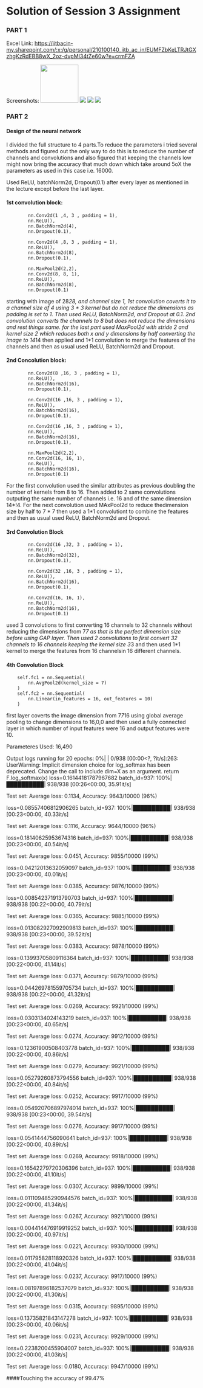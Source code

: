 # Solution of Session 3 Assignment
### PART 1

Excel Link: https://iitbacin-my.sharepoint.com/:x:/g/personal/210100140_iitb_ac_in/EUMFZbKeLTRJtGXzhgKzRdEBB8wX_2oz-dvpMI34tZe60w?e=crmFZA

Screenshots: 
<img src = "images/Screenshot 2023-01-14 at 4.02.23 AM.png" style="height: 100px; width:100px;"/>
<img src = "images/Screenshot 2023-01-14 at 4.02.43 AM.png">
<img src = "images/Screenshot 2023-01-14 at 4.02.53 AM.png">
<img src = "images/Screenshot 2023-01-14 at 4.05.42 AM.png">









### PART 2
#### Design of the neural network
I divided the full structure to 4 parts.To reduce the parameters i tried several methods and figured out the only way to do this is to reduce the number of channels and convolutions and also figured that keeping the channels low might now bring the accuracy that much down which take around 5oX the parameters as used in this case i.e. 16000.

Used ReLU, batchNorm2d, Dropout(0.1) after every layer as mentioned in the lecture except before the last layer.

#### 1st convolution block:

            nn.Conv2d(1 ,4, 3 , padding = 1),
            nn.ReLU(),
            nn.BatchNorm2d(4),
            nn.Dropout(0.1),

            nn.Conv2d(4 ,8, 3 , padding = 1),
            nn.ReLU(),
            nn.BatchNorm2d(8),
            nn.Dropout(0.1),
            
            nn.MaxPool2d(2,2),
            nn.Conv2d(8, 8, 1),
            nn.ReLU(),
            nn.BatchNorm2d(8),
            nn.Dropout(0.1)

starting with image of 28*28, and channel size 1, 1st convolution coverts it to a channel size of 4 using 3 * 3 kernel but do not reduce the dimensions as padding is set to 1. Then used ReLU, BatchNorm2d, and Dropout at 0.1. 2nd convolution converts the channels to 8 but does not reduce the dimensions and rest things same. for the last part used MaxPool2d with stride 2 and kernel size 2 which reduces both x and y dimensions by half converting the image to 14*14 then applied and 1*1 convolution to merge the features of the channels and then as usual used ReLU, BatchNorm2d and Dropout.

#### 2nd Concolution block:
            nn.Conv2d(8 ,16, 3 , padding = 1),
            nn.ReLU(),
            nn.BatchNorm2d(16),
            nn.Dropout(0.1),

            nn.Conv2d(16 ,16, 3 , padding = 1),
            nn.ReLU(),
            nn.BatchNorm2d(16),
            nn.Dropout(0.1),

            nn.Conv2d(16 ,16, 3 , padding = 1),
            nn.ReLU(),
            nn.BatchNorm2d(16),
            nn.Dropout(0.1),

            nn.MaxPool2d(2,2),
            nn.Conv2d(16, 16, 1),
            nn.ReLU(),
            nn.BatchNorm2d(16),
            nn.Dropout(0.1)
For the first convolution used the similar attributes as previous doubling the number of kernels from 8 to 16. Then added to 2 same convolutions outputing the same number of channels i.e. 16 and of the same dimension 14*!4. For the next convolution used MAxPool2d to reduce thedimension size by half to 7 * 7 then used a 1*1 convolutiont to combine the features and then as usual used ReLU, BatchNorm2d and Dropout.

#### 3rd Convolution Block
            nn.Conv2d(16 ,32, 3 , padding = 1),
            nn.ReLU(),
            nn.BatchNorm2d(32),
            nn.Dropout(0.1),

            nn.Conv2d(32 ,16, 3 , padding = 1),
            nn.ReLU(),
            nn.BatchNorm2d(16),
            nn.Dropout(0.1),

            nn.Conv2d(16, 16, 1),
            nn.ReLU(),
            nn.BatchNorm2d(16),
            nn.Dropout(0.1)
used 3 convolutions to first converting 16 channels to 32 channels without reducing the dimensions from 7*7 as that is the perfect dimension size before using GAP layer. Then used 2 convolutions to first convert 32 channels to 16 channels keeping the kernel size 3*3 and then used 1*1 kernel to merge the features from 16 channelsin 16 different channels.

#### 4th Convolution Block

        self.fc1 = nn.Sequential(
            nn.AvgPool2d(kernel_size = 7)
        )
        self.fc2 = nn.Sequential(
            nn.Linear(in_features = 16, out_features = 10)
        )
first layer coverts the image dimension from 7*7*16 using global average pooling to change dimensions to 16,0,0 and then used a fully connected layer in which number of input features were 16 and output features were 10.

Parameteres Used: 16,490


Output logs running for 20 epochs:
  0%|          | 0/938 [00:00<?, ?it/s]<ipython-input-109-8c328c37ef63>:263: UserWarning: Implicit dimension choice for log_softmax has been deprecated. Change the call to include dim=X as an argument.
  return F.log_softmax(x)
loss=0.16144181787967682 batch_id=937: 100%|██████████| 938/938 [00:26<00:00, 35.91it/s]

Test set: Average loss: 0.1134, Accuracy: 9643/10000 (96%)

loss=0.08557406812906265 batch_id=937: 100%|██████████| 938/938 [00:23<00:00, 40.33it/s]

Test set: Average loss: 0.1116, Accuracy: 9644/10000 (96%)

loss=0.18140625953674316 batch_id=937: 100%|██████████| 938/938 [00:23<00:00, 40.54it/s]

Test set: Average loss: 0.0451, Accuracy: 9855/10000 (99%)

loss=0.04212013632059097 batch_id=937: 100%|██████████| 938/938 [00:23<00:00, 40.01it/s]

Test set: Average loss: 0.0385, Accuracy: 9876/10000 (99%)

loss=0.008542371913790703 batch_id=937: 100%|██████████| 938/938 [00:22<00:00, 40.79it/s]

Test set: Average loss: 0.0365, Accuracy: 9885/10000 (99%)

loss=0.013082927092909813 batch_id=937: 100%|██████████| 938/938 [00:23<00:00, 39.52it/s]

Test set: Average loss: 0.0383, Accuracy: 9878/10000 (99%)

loss=0.13993705809116364 batch_id=937: 100%|██████████| 938/938 [00:22<00:00, 41.14it/s]

Test set: Average loss: 0.0371, Accuracy: 9879/10000 (99%)

loss=0.044269781559705734 batch_id=937: 100%|██████████| 938/938 [00:22<00:00, 41.32it/s]

Test set: Average loss: 0.0269, Accuracy: 9921/10000 (99%)

loss=0.0303134024143219 batch_id=937: 100%|██████████| 938/938 [00:23<00:00, 40.65it/s]

Test set: Average loss: 0.0274, Accuracy: 9912/10000 (99%)

loss=0.12361900508403778 batch_id=937: 100%|██████████| 938/938 [00:22<00:00, 40.86it/s]

Test set: Average loss: 0.0279, Accuracy: 9921/10000 (99%)

loss=0.05279260873794556 batch_id=937: 100%|██████████| 938/938 [00:22<00:00, 40.84it/s]

Test set: Average loss: 0.0252, Accuracy: 9917/10000 (99%)

loss=0.054920706897974014 batch_id=937: 100%|██████████| 938/938 [00:23<00:00, 39.54it/s]

Test set: Average loss: 0.0276, Accuracy: 9917/10000 (99%)

loss=0.0541444756090641 batch_id=937: 100%|██████████| 938/938 [00:22<00:00, 40.89it/s]

Test set: Average loss: 0.0269, Accuracy: 9918/10000 (99%)

loss=0.16542279720306396 batch_id=937: 100%|██████████| 938/938 [00:22<00:00, 41.10it/s]

Test set: Average loss: 0.0307, Accuracy: 9899/10000 (99%)

loss=0.011109485290944576 batch_id=937: 100%|██████████| 938/938 [00:22<00:00, 41.34it/s]

Test set: Average loss: 0.0267, Accuracy: 9921/10000 (99%)

loss=0.004414476919919252 batch_id=937: 100%|██████████| 938/938 [00:22<00:00, 40.97it/s]

Test set: Average loss: 0.0221, Accuracy: 9930/10000 (99%)

loss=0.011795828118920326 batch_id=937: 100%|██████████| 938/938 [00:22<00:00, 41.04it/s]

Test set: Average loss: 0.0237, Accuracy: 9917/10000 (99%)

loss=0.08197896182537079 batch_id=937: 100%|██████████| 938/938 [00:22<00:00, 41.30it/s]

Test set: Average loss: 0.0315, Accuracy: 9895/10000 (99%)

loss=0.13735821843147278 batch_id=937: 100%|██████████| 938/938 [00:23<00:00, 40.06it/s]

Test set: Average loss: 0.0231, Accuracy: 9929/10000 (99%)

loss=0.2238200455904007 batch_id=937: 100%|██████████| 938/938 [00:22<00:00, 41.03it/s]

Test set: Average loss: 0.0180, Accuracy: 9947/10000 (99%)

####Touching the accuracy of 99.47%


